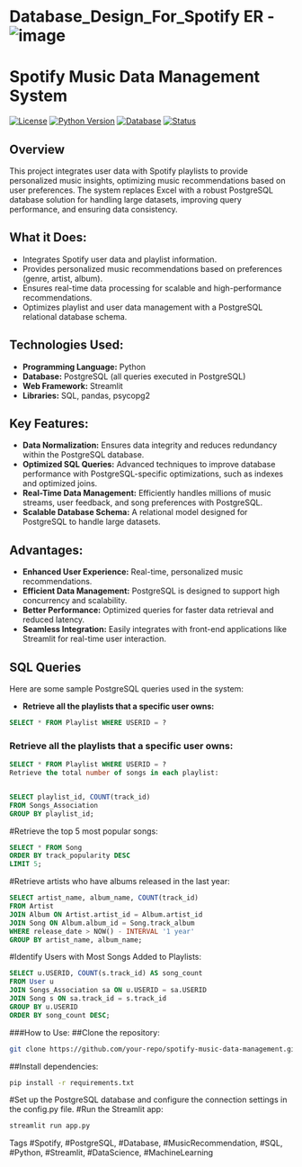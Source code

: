 # Database_Design_For_Spotify ER - ![image](https://github.com/Sree-lekshmi99/Database_Design_For_Spotify/assets/72271005/f319acb6-7d68-4dce-9d7b-8ae08f42bda9)
# Spotify Music Data Management System

[![License](https://img.shields.io/badge/License-MIT-blue.svg)](LICENSE)
[![Python Version](https://img.shields.io/badge/Python-3.8%2B-blue.svg)](https://www.python.org/)
[![Database](https://img.shields.io/badge/Database-PostgreSQL-blue.svg)](https://www.postgresql.org/)
[![Status](https://img.shields.io/badge/status-Active-green.svg)](https://github.com/your-repo)

## Overview
This project integrates user data with Spotify playlists to provide personalized music insights, optimizing music recommendations based on user preferences. The system replaces Excel with a robust PostgreSQL database solution for handling large datasets, improving query performance, and ensuring data consistency.

## What it Does:
- Integrates Spotify user data and playlist information.
- Provides personalized music recommendations based on preferences (genre, artist, album).
- Ensures real-time data processing for scalable and high-performance recommendations.
- Optimizes playlist and user data management with a PostgreSQL relational database schema.

## Technologies Used:
- **Programming Language:** Python
- **Database:** PostgreSQL (all queries executed in PostgreSQL)
- **Web Framework:** Streamlit
- **Libraries:** SQL, pandas, psycopg2

## Key Features:
- **Data Normalization:** Ensures data integrity and reduces redundancy within the PostgreSQL database.
- **Optimized SQL Queries:** Advanced techniques to improve database performance with PostgreSQL-specific optimizations, such as indexes and optimized joins.
- **Real-Time Data Management:** Efficiently handles millions of music streams, user feedback, and song preferences with PostgreSQL.
- **Scalable Database Schema:** A relational model designed for PostgreSQL to handle large datasets.

## Advantages:
- **Enhanced User Experience:** Real-time, personalized music recommendations.
- **Efficient Data Management:** PostgreSQL is designed to support high concurrency and scalability.
- **Better Performance:** Optimized queries for faster data retrieval and reduced latency.
- **Seamless Integration:** Easily integrates with front-end applications like Streamlit for real-time user interaction.

## SQL Queries
Here are some sample PostgreSQL queries used in the system:

- **Retrieve all the playlists that a specific user owns:**
```sql
SELECT * FROM Playlist WHERE USERID = ?
```

### Retrieve all the playlists that a specific user owns:
```sql
SELECT * FROM Playlist WHERE USERID = ?
Retrieve the total number of songs in each playlist:
```
```sql

SELECT playlist_id, COUNT(track_id) 
FROM Songs_Association 
GROUP BY playlist_id;
```

#Retrieve the top 5 most popular songs:
```sql
SELECT * FROM Song 
ORDER BY track_popularity DESC 
LIMIT 5;
```

#Retrieve artists who have albums released in the last year:
```sql
SELECT artist_name, album_name, COUNT(track_id) 
FROM Artist 
JOIN Album ON Artist.artist_id = Album.artist_id 
JOIN Song ON Album.album_id = Song.track_album 
WHERE release_date > NOW() - INTERVAL '1 year' 
GROUP BY artist_name, album_name;
```
#Identify Users with Most Songs Added to Playlists:
```sql
SELECT u.USERID, COUNT(s.track_id) AS song_count
FROM User u
JOIN Songs_Association sa ON u.USERID = sa.USERID
JOIN Song s ON sa.track_id = s.track_id
GROUP BY u.USERID
ORDER BY song_count DESC;
```
###How to Use:
##Clone the repository:
```bash
git clone https://github.com/your-repo/spotify-music-data-management.git
```
##Install dependencies:
```bash
pip install -r requirements.txt
```
#Set up the PostgreSQL database and configure the connection settings in the config.py file.
#Run the Streamlit app:
```bash
streamlit run app.py
```


Tags
#Spotify, #PostgreSQL, #Database, #MusicRecommendation, #SQL, #Python, #Streamlit, #DataScience, #MachineLearning
